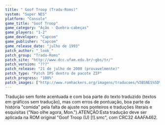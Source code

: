 ```yaml
---
title: " Goof Troop (Tradu-Roms)"
system: "Super NES"
platform: "Console"
game_title: "Goof Troop"
game_category: "Ação - Quebra-cabeças"
game_players: "1-2"
game_developer: "Capcom"
game_publisher: "Capcom"
game_release_date: "julho de 1993"
patch_author: "_look_"
patch_group: "Tradu-Roms"
patch_site: "http://www.dcc.ufam.edu.br/~gbs/tr/"
patch_version: "???"
patch_release: "21 de julho de 2000 (provavelmente)"
patch_type: "Patch IPS dentro de pacote ZIP"
patch_progress: "100%"
patch_images: ["http://www.romhackers.org/imagens/traducoes/%5BSNES%5D%20Goof%20Troop%20-%20Emuroms%20e%20Tradu-Roms%20-%201.png","http://www.romhackers.org/imagens/traducoes/%5BSNES%5D%20Goof%20Troop%20-%20Tradu-Roms%20-%202.png","http://www.romhackers.org/imagens/traducoes/%5BSNES%5D%20Goof%20Troop%20-%20Tradu-Roms%20-%203.png"]
---
```

Tradução sem fonte acentuada e com boa parte do texto traduzido (textos em gráficos sem tradução), mas com erros de pontuação, boa parte da história "comida" pela falta de ajuste nos ponteiros e traduções literais e esquisitas ("Nao olhe agora, Mon.").ATENÇÃO:Esta tradução deve ser aplicada na ROM original "Goof Troop (U) [!].smc", com CRC32 4AAFA462.